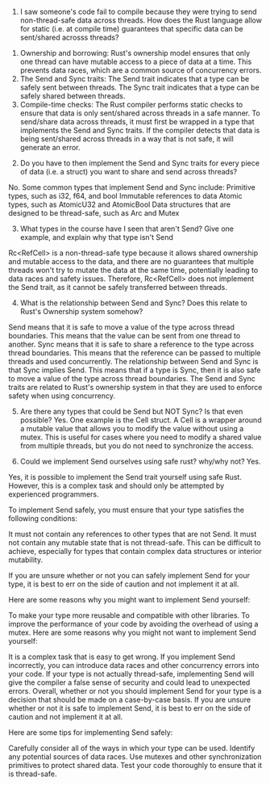 1) I saw someone's code fail to compile because they 
were trying to send non-thread-safe data across threads. 
How does the Rust language allow for static (i.e. at compile time)
guarantees that specific data can be sent/shared acrosss threads?

1. Ownership and borrowing: Rust's ownership model ensures that only one thread can have mutable access to a piece of data at a time. This prevents data races, which are a common source of concurrency errors.
2. The Send and Sync traits: The Send trait indicates that a type can be safely sent between threads. 
The Sync trait indicates that a type can be safely shared between threads.
3. Compile-time checks: The Rust compiler performs static checks to ensure that data is only sent/shared across threads in a safe manner.
To send/share data across threads, it must first be wrapped in a type that implements the Send and Sync traits.
If the compiler detects that data is being sent/shared across threads in a way that is not safe, it will generate an error.

2) Do you have to then implement the Send and Sync traits for 
every piece of data (i.e. a struct) you want to share and send across threads?

No. Some common types that implement Send and Sync include:
  Primitive types, such as i32, f64, and bool
  Immutable references to data
  Atomic types, such as AtomicU32 and AtomicBool
  Data structures that are designed to be thread-safe, such as Arc<T> and Mutex<T>


3) What types in the course have I seen that aren't Send? Give one example, 
and explain why that type isn't Send 

 Rc<RefCell<T>> is a non-thread-safe type because it allows shared ownership and mutable access to the data, and there are no guarantees that multiple threads won't try to mutate the data at the same time, potentially leading to data races and safety issues. Therefore, Rc<RefCell<T>> does not implement the Send trait, as it cannot be safely transferred between threads.


4) What is the relationship between Send and Sync? Does this relate
to Rust's Ownership system somehow?

Send means that it is safe to move a value of the type across thread boundaries. This means that the value can be sent from one thread to another.
Sync means that it is safe to share a reference to the type across thread boundaries. This means that the reference can be passed to multiple threads and used concurrently.
The relationship between Send and Sync is that Sync implies Send. This means that if a type is Sync, then it is also safe to move a value of the type across thread boundaries.
The Send and Sync traits are related to Rust's ownership system in that they are used to enforce safety when using concurrency. 


5) Are there any types that could be Send but NOT Sync? Is that even possible?
Yes.
One example is the Cell struct. A Cell is a wrapper around a mutable value that allows you to modify the value without using a mutex. This is useful for cases where you need to modify a shared value from multiple threads, but you do not need to synchronize the access.



6) Could we implement Send ourselves using safe rust? why/why not?
Yes.


Yes, it is possible to implement the Send trait yourself using safe Rust. However, this is a complex task and should only be attempted by experienced programmers.

To implement Send safely, you must ensure that your type satisfies the following conditions:

It must not contain any references to other types that are not Send.
It must not contain any mutable state that is not thread-safe.
This can be difficult to achieve, especially for types that contain complex data structures or interior mutability.

If you are unsure whether or not you can safely implement Send for your type, it is best to err on the side of caution and not implement it at all.

Here are some reasons why you might want to implement Send yourself:

To make your type more reusable and compatible with other libraries.
To improve the performance of your code by avoiding the overhead of using a mutex.
Here are some reasons why you might not want to implement Send yourself:

It is a complex task that is easy to get wrong.
If you implement Send incorrectly, you can introduce data races and other concurrency errors into your code.
If your type is not actually thread-safe, implementing Send will give the compiler a false sense of security and could lead to unexpected errors.
Overall, whether or not you should implement Send for your type is a decision that should be made on a case-by-case basis. If you are unsure whether or not it is safe to implement Send, it is best to err on the side of caution and not implement it at all.

Here are some tips for implementing Send safely:

Carefully consider all of the ways in which your type can be used.
Identify any potential sources of data races.
Use mutexes and other synchronization primitives to protect shared data.
Test your code thoroughly to ensure that it is thread-safe.
